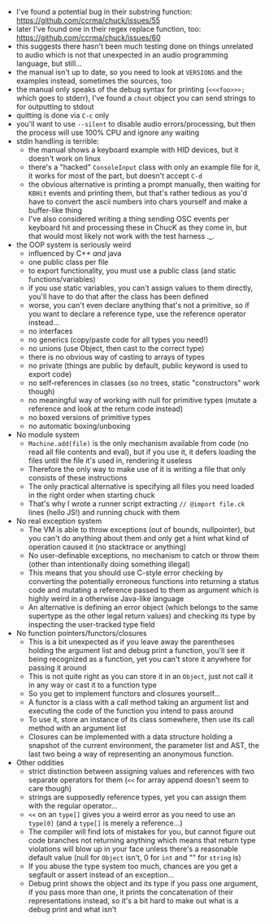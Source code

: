 - I've found a potential bug in their substring function:
  https://github.com/ccrma/chuck/issues/55
- later I've found one in their regex replace function, too:
  https://github.com/ccrma/chuck/issues/60
- this suggests there hasn't been much testing done on things
  unrelated to audio which is not that unexpected in an audio
  programming language, but still...
- the manual isn't up to date, so you need to look at `VERSIONS` and
  the examples instead, sometimes the sources, too
- the manual only speaks of the debug syntax for printing
  (`<<<foo>>>;` which goes to stderr), I've found a `chout` object you
  can send strings to for outputting to stdout
- quitting is done via `C-c` only
- you'll want to use `--silent` to disable audio errors/processing,
  but then the process will use 100% CPU and ignore any waiting
- stdin handling is terrible:
  - the manual shows a keyboard example with HID devices, but it
    doesn't work on linux
  - there's a "hacked" `ConsoleInput` class with only an example file
    for it, it works for most of the part, but doesn't accept `C-d`
  - the obvious alternative is printing a prompt manually, then
    waiting for `KBHit` events and printing them, but that's rather
    tedious as you'd have to convert the ascii numbers into chars
    yourself and make a buffer-like thing
  - I've also considered writing a thing sending OSC events per
    keyboard hit and processing these in ChucK as they come in, but
    that would most likely not work with the test harness ._.
- the OOP system is seriously weird
  - influenced by C++ *and* java
  - one public class per file
  - to export functionality, you must use a public class (and static
    functions/variables)
  - if you use static variables, you can't assign values to them
    directly, you'll have to do that after the class has been defined
  - worse, you can't even declare anything that's not a primitive, so
    if you want to declare a reference type, use the reference
    operator instead...
  - no interfaces
  - no generics (copy/paste code for all types you need!)
  - no unions (use Object, then cast to the correct type)
  - there is no obvious way of casting to arrays of types
  - no private (things are public by default, public keyword is used
    to export code)
  - no self-references in classes (so no trees, static "constructors"
    work though)
  - no meaningful way of working with null for primitive types (mutate
    a reference and look at the return code instead)
  - no boxed versions of primitive types
  - no automatic boxing/unboxing
- No module system
  - `Machine.add(file)` is the only mechanism available from code (no
    read all file contents and eval), but if you use it, it defers
    loading the files until the file it's used in, rendering it
    useless
  - Therefore the only way to make use of it is writing a file that
    only consists of these instructions
  - The only practical alternative is specifying all files you need
    loaded in the right order when starting chuck
  - That's why I wrote a runner script extracting `// @import file.ck`
    lines (hello JS!) and running chuck with them
- No real exception system
  - The VM is able to throw exceptions (out of bounds, nullpointer),
    but you can't do anything about them and only get a hint what kind
    of operation caused it (no stacktrace or anything)
  - No user-definable exceptions, no mechanism to catch or throw them
    (other than intentionally doing something illegal)
  - This means that you should use C-style error checking by
    converting the potentially erroneous functions into returning a
    status code and mutating a reference passed to them as argument
    which is highly weird in a otherwise Java-like language
  - An alternative is defining an error object (which belongs to the
    same supertype as the other legal return values) and checking its
    type by inspecting the user-tracked type field
- No function pointers/functors/closures
  - This is a bit unexpected as if you leave away the parentheses
    holding the argument list and debug print a function, you'll see
    it being recognized as a function, yet you can't store it anywhere
    for passing it around
  - This is not quite right as you can store it in an `Object`, just
    not call it in any way or cast it to a function type
  - So you get to implement functors and closures yourself...
  - A functor is a class with a call method taking an argument list
    and executing the code of the function you intend to pass around
  - To use it, store an instance of its class somewhere, then use its
    call method with an argument list
  - Closures can be implemented with a data structure holding a
    snapshot of the current environment, the parameter list and AST,
    the last two being a way of representing an anonymous function.
- Other oddities
  - strict distinction between assigning values and references with
    two separate operators for them (`<<` for array append doesn't
    seem to care though)
  - strings are supposedly reference types, yet you can assign them
    with the regular operator...
  - `<<` on an `type[]` gives you a weird error as you need to use an
    `type[0]` (and a `type[]` is merely a reference...)
  - The compiler will find lots of mistakes for you, but cannot figure
    out code branches not returning anything which means that return
    type violations will blow up in your face unless there's a
    reasonable default value (null for `Object` isn't, 0 for `int` and
    "" for `string` is)
  - If you abuse the type system too much, chances are you get a
    segfault or assert instead of an exception...
  - Debug print shows the object and its type if you pass one
    argument, if you pass more than one, it prints the concatenation
    of their representations instead, so it's a bit hard to make out
    what is a debug print and what isn't
